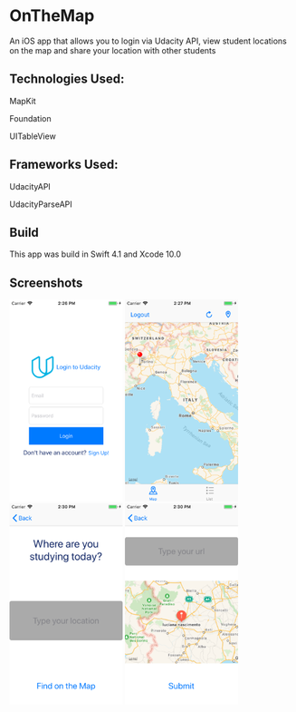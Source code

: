 # OnTheMap

An iOS app that allows you to login via Udacity API, view student locations on the map and share your location with other students

## Technologies Used:

<p>MapKit</p> 
<p>Foundation</p> 
<p>UITableView</p>

## Frameworks Used:

<p>UdacityAPI</p>
<p>UdacityParseAPI</p>

## Build

This app was build in Swift 4.1 and Xcode 10.0

## Screenshots

<img src="Screenshots/login.png" width= 200> <img src="Screenshots/mapview.png" width = 200> <img src="Screenshots/addlocation.png" width = 200> <img src="Screenshots/submitlocation.png" width = 200>
